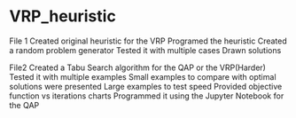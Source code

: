 # VRP_heuristic

File 1 
Created original heuristic for the VRP
Programed the heuristic
Created a random problem generator
Tested it with multiple cases
Drawn solutions

File2 
Created a Tabu Search algorithm for the QAP or the VRP(Harder)
Tested it with multiple examples
Small examples to compare with optimal solutions were presented
Large examples to test speed
Provided objective function vs iterations charts
Programmed it using the Jupyter Notebook for the QAP
